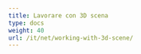 ```yaml
---
title: Lavorare con 3D scena
type: docs
weight: 40
url: /it/net/working-with-3d-scene/
---
```

